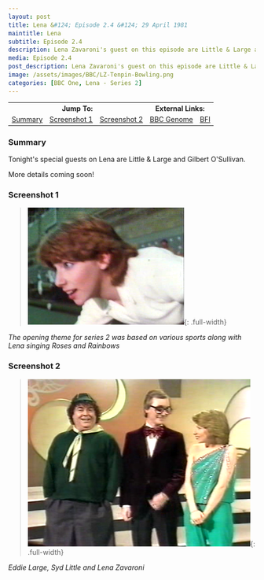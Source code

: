 ```yaml
---
layout: post
title: Lena &#124; Episode 2.4 &#124; 29 April 1981
maintitle: Lena
subtitle: Episode 2.4
description: Lena Zavaroni's guest on this episode are Little & Large and Gilbert O'Sullivan.
media: Episode 2.4
post_description: Lena Zavaroni's guest on this episode are Little & Large and Gilbert O'Sullivan.
image: /assets/images/BBC/LZ-Tenpin-Bowling.png 
categories: [BBC One, Lena - Series 2]
---
```


<table>
<tr align="center">
<th colspan="3">Jump To:</th>
<th colspan="2">External Links:</th>
</tr>
<tr align="center">
<td><a href="#summary">Summary</a></td>
<td><a href="#screenshot-1">Screenshot 1</a></td>
<td><a href="#screenshot-2">Screenshot 2</a></td>
<td><a href="https://genome.ch.bbc.co.uk/bb9ee85620bd413e80ef98cccf01f0aa">BBC Genome</a></td>
<td><a href="https://www.bfi.org.uk/films-tv-people/4ce2b84389cc2">BFI</a></td>
</tr>
</table>

### Summary
Tonight's special guests on Lena are Little & Large and Gilbert O'Sullivan.

More details coming soon!

### Screenshot 1
> ![](/assets/images/BBC/LZ-Tenpin-Bowling.png){: .full-width}

<cite>The opening theme for series 2 was based on various sports along with Lena singing Roses and Rainbows</cite>

### Screenshot 2
> ![](/assets/images/BBC/Lena-1981-04-29.png){: .full-width}

<cite>Eddie Large, Syd Little and Lena Zavaroni</cite>


